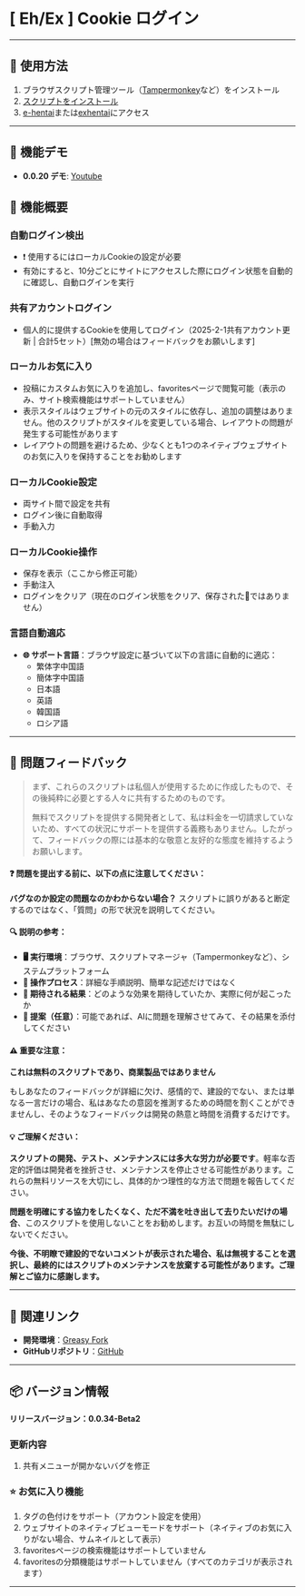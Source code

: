 # **[ Eh/Ex ] Cookie ログイン**

---

## **👻 使用方法**

1. ブラウザスクリプト管理ツール（[Tampermonkey](https://chrome.google.com/webstore/detail/tampermonkey/dhdgffkkebhmkfjojejmpbldmpobfkfo)など）をインストール
2. [スクリプトをインストール](https://update.greasyfork.org/scripts/470710/%5BEEx-Hentai%5D%20AutoLogin.user.js)
3. [e-hentai](https://e-hentai.org/)または[exhentai](https://exhentai.org/)にアクセス

---

## **👀 機能デモ**

- **0.0.20 デモ**: [Youtube](https://www.youtube.com/watch?v=NOidYkgINY8)


## **📜 機能概要**

### **自動ログイン検出**
- ❗️ 使用するにはローカルCookieの設定が必要
- 有効にすると、10分ごとにサイトにアクセスした際にログイン状態を自動的に確認し、自動ログインを実行

### **共有アカウントログイン**
- 個人的に提供するCookieを使用してログイン（2025-2-1共有アカウント更新 | 合計5セット）[無効の場合はフィードバックをお願いします]

### **ローカルお気に入り**
- 投稿にカスタムお気に入りを追加し、favoritesページで閲覧可能（表示のみ、サイト検索機能はサポートしていません）
- 表示スタイルはウェブサイトの元のスタイルに依存し、追加の調整はありません。他のスクリプトがスタイルを変更している場合、レイアウトの問題が発生する可能性があります
- レイアウトの問題を避けるため、少なくとも1つのネイティブウェブサイトのお気に入りを保持することをお勧めします

### **ローカルCookie設定**
- 両サイト間で設定を共有
- ログイン後に自動取得
- 手動入力

### **ローカルCookie操作**
- 保存を表示（ここから修正可能）
- 手動注入
- ログインをクリア（現在のログイン状態をクリア、保存された🍪ではありません）

### **言語自動適応**
- **🌐 サポート言語**：ブラウザ設定に基づいて以下の言語に自動的に適応：
  - 繁体字中国語
  - 簡体字中国語
  - 日本語
  - 英語
  - 韓国語
  - ロシア語

---

## 📣 問題フィードバック

> まず、これらのスクリプトは私個人が使用するために作成したもので、その後純粋に必要とする人々に共有するためのものです。
>
> 無料でスクリプトを提供する開発者として、私は料金を一切請求していないため、すべての状況にサポートを提供する義務もありません。したがって、フィードバックの際には基本的な敬意と友好的な態度を維持するようお願いします。

#### ❓ 問題を提出する前に、以下の点に注意してください：

**バグなのか設定の問題なのかわからない場合？** スクリプトに誤りがあると断定するのではなく、「質問」の形で状況を説明してください。

#### 🔍 説明の参考：

- **🖥️ 実行環境**：ブラウザ、スクリプトマネージャ（Tampermonkeyなど）、システムプラットフォーム
- **🧭 操作プロセス**：詳細な手順説明、簡単な記述だけではなく
- **🎯 期待される結果**：どのような効果を期待していたか、実際に何が起こったか
- **🤖 提案（任意）**：可能であれば、AIに問題を理解させてみて、その結果を添付してください

#### ⚠️ 重要な注意：

**これは無料のスクリプトであり、商業製品ではありません**

もしあなたのフィードバックが詳細に欠け、感情的で、建設的でない、または単なる一言だけの場合、私はあなたの意図を推測するための時間を割くことができませんし、そのようなフィードバックは開発の熱意と時間を消費するだけです。

#### 💡 ご理解ください：

**スクリプトの開発、テスト、メンテナンスには多大な労力が必要です**。軽率な否定的評価は開発者を挫折させ、メンテナンスを停止させる可能性があります。これらの無料リソースを大切にし、具体的かつ理性的な方法で問題を報告してください。

**問題を明確にする協力をしたくなく、ただ不満を吐き出して去りたいだけの場合**、このスクリプトを使用しないことをお勧めします。お互いの時間を無駄にしないでください。

**今後、不明瞭で建設的でないコメントが表示された場合、私は無視することを選択し、最終的にはスクリプトのメンテナンスを放棄する可能性があります。ご理解とご協力に感謝します。**

---

## **🔗 関連リンク**

- **開発環境**：[Greasy Fork](https://greasyfork.org/zh-TW/users/989635-canaan-hs)  
- **GitHubリポジトリ**：[GitHub](https://github.com/Canaan-HS/MonkeyScript/tree/main/ExAutoLogin)

---

## **📦 バージョン情報**

**リリースバージョン：0.0.34-Beta2**

### **更新内容**
1. 共有メニューが開かないバグを修正

### **⭐ お気に入り機能**
1. タグの色付けをサポート（アカウント設定を使用）
2. ウェブサイトのネイティブビューモードをサポート（ネイティブのお気に入りがない場合、サムネイルとして表示）
3. favoritesページの検索機能はサポートしていません
4. favoritesの分類機能はサポートしていません（すべてのカテゴリが表示されます）

---